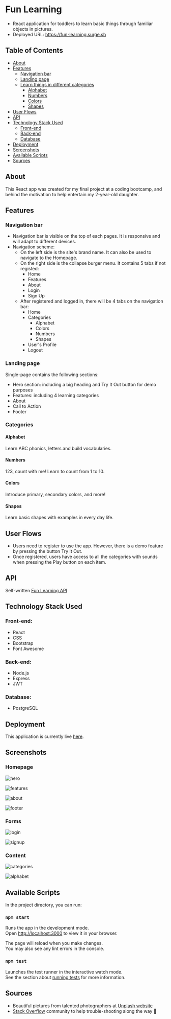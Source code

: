 # Fun Learning
- React application for toddlers to learn basic things through familiar objects in pictures.
- Deployed URL: https://fun-learning.surge.sh

## Table of Contents
- [About](#about)
- [Features](#features)
  - [Navigation bar](#navigation-bar)
  - [Landing page](#landing-page)
  - [Learn things in different categories](#categories)
    - [Alphabet](#alphabet)
    - [Numbers](#numbers)
    - [Colors](#colors)
    - [Shapes](#shapes)
- [User Flows](#user-flows)
- [API](#api)
- [Technology Stack Used](#technology-stack-used)
  - [Front-end](#front-end)
  - [Back-end](#back-end)
  - [Database](#database)
- [Deployment](#deployment)
- [Screenshots](#screenshots)
- [Available Scripts](#available-scripts)
- [Sources](#sources)

## About
This React app was created for my final project at a coding bootcamp, and behind the motivation to help entertain my 2-year-old daughter.

## Features

### Navigation bar
- Navigation bar is visible on the top of each pages. It is responsive and will adapt to different devices.
- Navigation scheme:
  - On the left side is the site's brand name. It can also be used to navigate to the Homepage.
  - On the right side is the collapse burger menu. It contains 5 tabs if not registed:
    - Home
    - Features
    - About
    - Login
    - Sign Up
  - After registered and logged in, there will be 4 tabs on the navigation bar:
    - Home
    - Categories
      - Alphabet
      - Colors
      - Numbers
      - Shapes
    - User's Profile
    - Logout 

### Landing page
Single-page contains the following sections:
- Hero section: including a big heading and Try It Out button for demo purposes
- Features: including 4 learning categories
- About
- Call to Action
- Footer

### Categories

#### Alphabet
Learn ABC phonics, letters and build vocabularies.

#### Numbers
123, count with me! Learn to count from 1 to 10.

#### Colors
Introduce primary, secondary colors, and more!

#### Shapes
Learn basic shapes with examples in every day life.

## User Flows
- Users need to register to use the app. However, there is a demo feature by pressing the button Try It Out.
- Once registered, users have access to all the categories with sounds when pressing the Play button on each item.

## API
Self-written [Fun Learning API](https://fun-learning-api.herokuapp.com/categories)

## Technology Stack Used

### Front-end:
- React
- CSS
- Bootstrap
- Font Awesome

### Back-end:
- Node.js
- Express
- JWT

### Database:
- PostgreSQL

## Deployment

This application is currently live [here](https://fun-learning.surge.sh).

## Screenshots

### Homepage
![hero](public/images/screenshots/hero.png)

![features](public/images/screenshots/features.png)

![about](public/images/screenshots/about.png)

![footer](public/images/screenshots/footer.png)

### Forms
![login](public/images/screenshots/login.png)

![signup](public/images/screenshots/signup.png)

### Content
![categories](public/images/screenshots/categories.png)

![alphabet](public/images/screenshots/alphabet.png)

## Available Scripts

In the project directory, you can run:

### `npm start`

Runs the app in the development mode.\
Open [http://localhost:3000](http://localhost:3000) to view it in your browser.

The page will reload when you make changes.\
You may also see any lint errors in the console.

### `npm test`

Launches the test runner in the interactive watch mode.\
See the section about [running tests](https://facebook.github.io/create-react-app/docs/running-tests) for more information.

## Sources

- Beautiful pictures from talented photographers at [Unplash website](https://unsplash.com)
- [Stack Overflow](https://stackoverflow.com) community to help trouble-shooting along the way 🙏 
